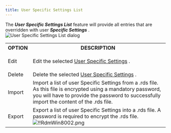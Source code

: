 ```yaml
---
title: User Specific Settings List
---
```

The ***User Specific Settings List*** feature will provide all entries that are overridden with user ***Specific Settings*** .  
![User Specific Settings List dialog](https://webdevolutions.azureedge.net/docs/en/rdm/windows/RdmWin8001.png) 

<table>
	<tr>
		<th>
OPTION 
		</th>
		<th>
DESCRIPTION 
		</th>
	</tr>
	<tr>
		<td>
Edit 
		</td>
		<td>

Edit the selected [User Specific Settings](/rdm/windows/commands/edit/setting-overrides/specific-settings/) . 
		</td>
	</tr>
	<tr>
		<td>
Delete 
		</td>
		<td>
Delete the selected [User Specific Settings](/rdm/windows/commands/edit/setting-overrides/specific-settings/) . 
		</td>
	</tr>
	<tr>
		<td>
Import 
		</td>
		<td>
Import a list of user Specific Settings from a .rds file. As this file is encrypted using a mandatory password, you will have to provide the password to successfully import the content of the .rds file. 
		</td>
	</tr>
	<tr>
		<td>
Export 
		</td>
		<td>
Export a list of user Specific Settings into a .rds file. A password is required to encrypt the .rds file.  
![!!RdmWin8002.png](https://webdevolutions.azureedge.net/docs/en/rdm/windows/RdmWin8002.png) 
		</td>
	</tr>
</table>


